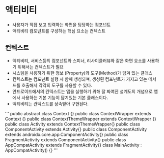 # 액티비티
- 사용자가 직접 보고 입력하는 화면을 담당하는 컴포넌트
- 액티비티 컴포넌트를 구성하는 핵심 요소는 컨텍스트

## 컨텍스트
- 액티비티, 서비스등의 컴포넌트와 스피너, 리사이클러뷰와 같은 화면 요소를 사용하기 위해서는 컨텍스트가 필요
- 시스템을 사용하기 위한 정보 (Property)와 도구(Method)가 담겨 있는 클래스
- 컨텍스트는 컴포넌트 실행 시 함께 생성되며, 생성된 컴포넌트가 가지고 있는 메서드를 호출해서 각각의 도구를 사용할 수 있다.
- 안드로이드에서의 컨텍스트는 앱을 실행하기 위해 잘 짜여진 설계도의 개념으로 앱에서 사용하는 기본 기능이 담겨있는 기본 클래스이다.
- 액티비티는 컨텍스트를 상속받아 구현된다.


'''
public abstract class Context {} 
public class ContextWrapper extends Context {}
public class ContextThemeWrapper extends ContextWrapper {}
public class Activity extends ContextThemeWrapper{}
public class ComponentActivity extends Activity{}
public class ComponentActivity extends androidx.core.app.ComponentActivity{}
public class FragmentActivity extends ComponentActivity{}
public class AppCompatActivity extends FragmentActivity{}
class MainActivity : AppCompatActivity() {}
'''
